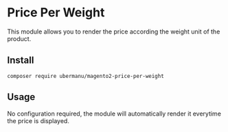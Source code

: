 # Price Per Weight

This module allows you to render the price according the weight unit of the product.

## Install

    composer require ubermanu/magento2-price-per-weight

## Usage

No configuration required, the module will automatically render it everytime the price is displayed.
